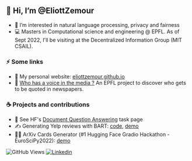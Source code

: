 ## 👋 Hi, I’m @EliottZemour
- 👀 I’m interested in natural language processing, privacy and fairness
- :computer: Masters in Computational science and engineering @ EPFL. As of Sept 2022, I'll be visiting at the Decentralized Information Group (MIT CSAIL).

### ⚡️ Some links

- :deciduous_tree: My personal website: [eliottzemour.github.io](https://eliottzemour.github.io) 
- 📢 [Who has a voice in the media ?](https://quotebankers.github.io/) An EPFL project to discover who gets to be quoted in newspapers.

### ☕️ Projects and contributions

- 📄 See HF's [Document Question Answering](https://huggingface.co/tasks/document-question-answering) task page
- ✍️ Generating Yelp reviews with BART: [code](https://github.com/EliottZemour/yelp-reviews/), [demo](https://huggingface.co/spaces/eliolio/yelp-reviews)
- 👩‍🔬 ArXiv Cards Generator (#1 Hugging Face Gradio Hackathon - EuroSciPy2022): [demo](https://huggingface.co/spaces/eliolio/arxiv-cards)

<!--[![EliottZemour's GitHub stats](https://github-readme-stats.vercel.app/api?username=EliottZemour&show_icons=true&theme=algolia)](https://github.com/anuraghazra/github-readme-stats)-->


![GitHub Views](https://komarev.com/ghpvc/?username=eliottzemour&color=2553ff)  [![Linkedin](https://img.shields.io/badge/Linkedin-2553ff.svg?logo=linkedin&logoWidth=20)](https://www.linkedin.com/in/eliott-zemour/)  

